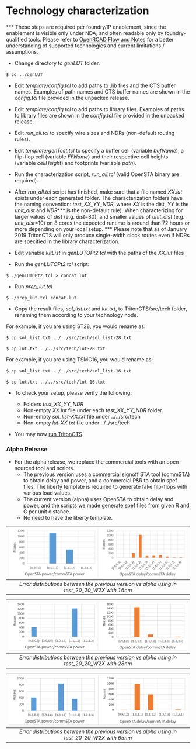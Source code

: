 # Technology characterization

*** These steps are required per foundry/IP enablement, since the enablement is visible only under NDA, and often readable only by foundry-qualified tools. Please refer to [OpenROAD Flow and Notes](https://theopenroadproject.org/wp-content/uploads/2018/12/OpenROAD_Flow_and_Notes_Nov2018-v1p0-1.pdf) for a better understanding of supported technologies and current limitations / assumptions.

- Change directory to _genLUT_ folder.

```
$ cd ../genLUT
```

 - Edit _template/config.tcl_ to add paths to .lib files and the CTS buffer names.  Examples of path names and CTS buffer names
   are shown in the _config.tcl_ file provided in the unpacked release.
 
 - Edit _template/config.tcl_ to add paths to library files.  Examples of paths to library files are shown in the _config.tcl_ file provided in the unpacked release.
 
 - Edit _run_all.tcl_ to specify wire sizes and NDRs (non-default routing rules).
 
 - Edit _template/genTest.tcl_ to specify a buffer cell (variable _bufName_), a flip-flop cell (variable _FFName_) and their respective cell heights (variable _cellHeight_) and footprints (variable _path_).
 
 - Run the characterization script, _run_all.tcl_ (valid OpenSTA binary are required).

- After _run_all.tcl_ script has finished, make sure that a file named _XX.lut_ exists under each generated folder. The characterization folders have the naming convention: _test_XX_YY_NDR_, where _XX_ is the dist, _YY_ is the _unit_dist_ and _NDR_*** is the non-default rule). When characterizing for larger values of _dist_ (e.g. _dist_=80), and smaller values of _unit_dist_ (e.g. _unit_dist_=10) on 8 cores the expected runtime is around than 72 hours or more depending on your local setup.
*** Please note that as of January 2019 TritonCTS will only produce single-width clock routes even if NDRs are specified in the library characterization.

- Edit variable _lutList_ in _genLUTOPt2.tcl_ with the paths of the _XX.lut_ files

- Run the _genLUTOPt2.tcl_ script:

```
$ ./genLUTOPt2.tcl > concat.lut
```

- Run _prep_lut.tcl_
```
$ ./prep_lut.tcl concat.lut
```

- Copy the result files, _sol_list.txt_ and _lut.txt_, to TritonCTS/src/tech folder, renaming them according to your technology node.

For example, if you are using ST28, you would rename as:
```
$ cp sol_list.txt ../../src/tech/sol_list-28.txt
```
```
$ cp lut.txt ../../src/tech/lut-28.txt
```

For example, if you are using TSMC16, you would rename as:
```
$ cp sol_list.txt ../../src/tech/sol_list-16.txt
```
```
$ cp lut.txt ../../src/tech/lut-16.txt
```

- To check your setup, please verify the following:
    *   Folders _test_XX_YY_NDR_
    *   Non-empty _XX.lut_ file under each _test_XX_YY_NDR_ folder.
    *   Non-empty _sol_list-XX.txt_ file under ../../src/tech
    *   Non-empty _lut-XX.txt_ file under ../../src/tech

- You may now [run TritonCTS]().


### Alpha Release

- For the alpha release, we replace the commercial tools with an open-sourced tool and scripts.
    * The previous version uses a commercial signoff STA tool (commSTA) to obtain delay and power, and a commercial P&R to obtain spef files. The liberty template is required to generate fake filp-flops with various load values.
    * The current version (alpha) uses OpenSTA to obtain delay and power, and the scripts we made generate spef files from given R and C per unit distance.
    * No need to have the liberty template.

| <img src="doc/error_dist_1.png" width=550px> |
|:--:|
| *Error distributions between the previous version vs alpha using in test_20_20_W2X with 16nm* |

| <img src="doc/28nm_error_dist.png" width=550px> |
|:--:|
| *Error distributions between the previous version vs alpha using in test_20_20_W2X with 28nm* |

| <img src="doc/65nm_error_dist.png" width=550px> |
|:--:|
| *Error distributions between the previous version vs alpha using in test_20_20_W2X with 65nm* |

